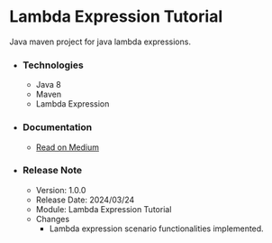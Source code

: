 # Lambda Expression Tutorial
Java maven project for java lambda expressions.

* ### Technologies
  * Java 8
  * Maven
  * Lambda Expression

* ### Documentation
  * [Read on Medium](https://sachithariyathilaka.medium.com/lambda-expressions-in-java-cefad2134bdb)
  
* ### Release Note

  * Version: 1.0.0 
  * Release Date: 2024/03/24 
  * Module: Lambda Expression Tutorial 
  * Changes
    * Lambda expression scenario functionalities implemented.


